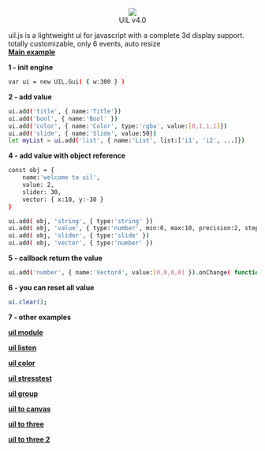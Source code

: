 <p align="center"><a href="http://lo-th.github.io/uil/"><img src="http://lo-th.github.io/uil/examples/assets/uil.png"/></a><br>UIL v4.0</p>

uil.js is a lightweight ui for javascript with a complete 3d display support.<br>
totally customizable, only 6 events, auto resize<br>
[**Main example**](http://lo-th.github.io/uil/index.html)

**1 - init engine**
```sh
var ui = new UIL.Gui( { w:300 } )
```
**2 - add value**
```sh
ui.add('title', { name:'Title'})
ui.add('bool', { name:'Bool' })
ui.add('color', { name:'Color', type:'rgba', value:[0,1,1,1]})
ui.add('slide', { name:'Slide', value:50})
let myList = ui.add('list', { name:'List', list:['i1', 'i2', ...]})
```
**4 - add value with object reference**
```sh
const obj = {
	name:'welcome to uil',
	value: 2,
	slider: 30,
	vector: { x:10, y:-30 }
}

ui.add( obj, 'string', { type:'string' })
ui.add( obj, 'value', { type:'number', min:0, max:10, precision:2, step:0.01 })
ui.add( obj, 'slider', { type:'slide' })
ui.add( obj, 'vector', { type:'number' })
```
**5 - callback return the value**
```sh
ui.add('number', { name:'Vector4', value:[0,0,0,0] }).onChange( function(v){ debug.innerHTML = v; } )
```
**6 - you can reset all value**
```sh
ui.clear();
```
**7 - other examples**

[**uil module**](http://lo-th.github.io/uil/examples/index_module.html)

[**uil listen**](http://lo-th.github.io/uil/examples/uil_listen.html)

[**uil color**](http://lo-th.github.io/uil/examples/uil_color.html)

[**uil stresstest**](http://lo-th.github.io/uil/examples/uil_stresstest.html)

[**uil group**](http://lo-th.github.io/uil/examples/uil_group.html)

[**uil to canvas**](http://lo-th.github.io/uil/examples/uil_to_canvas.html)

[**uil to three**](http://lo-th.github.io/uil/examples/uil_3d.html)

[**uil to three 2**](http://lo-th.github.io/uil/examples/uil_3d_2.html)
